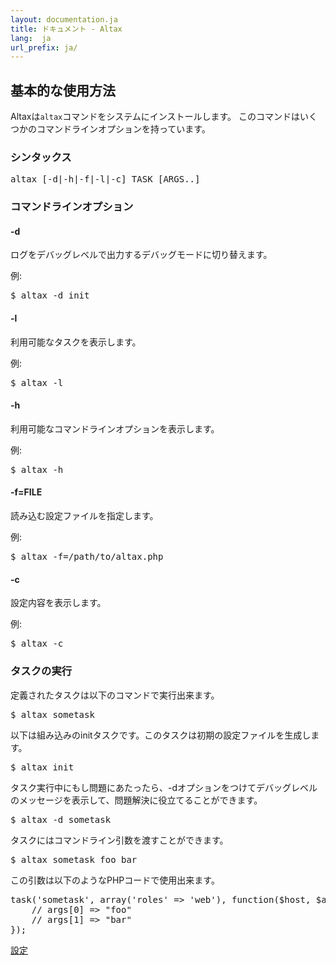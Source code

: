 ```yaml
---
layout: documentation.ja
title: ドキュメント - Altax
lang:  ja
url_prefix: ja/
---
```

## 基本的な使用方法

Altaxは`altax`コマンドをシステムにインストールします。
このコマンドはいくつかのコマンドラインオプションを持っています。

### シンタックス

<pre class="sh-nonumber">
altax [-d|-h|-f|-l|-c] TASK [ARGS..]
</pre>


### コマンドラインオプション

#### -d

ログをデバッグレベルで出力するデバッグモードに切り替えます。

例:

<pre class="sh-nonumber">
$ altax -d init
</pre>

#### -l

利用可能なタスクを表示します。

例:

<pre class="sh-nonumber">
$ altax -l
</pre>

#### -h

利用可能なコマンドラインオプションを表示します。

例:

<pre class="sh-nonumber">
$ altax -h
</pre>


#### -f=FILE

読み込む設定ファイルを指定します。

例:

<pre class="sh-nonumber">
$ altax -f=/path/to/altax.php
</pre>


#### -c

設定内容を表示します。

例:

<pre class="sh-nonumber">
$ altax -c
</pre>

### タスクの実行

定義されたタスクは以下のコマンドで実行出来ます。

<pre class="sh-nonumber">
$ altax sometask
</pre>

以下は組み込みのinitタスクです。このタスクは初期の設定ファイルを生成します。

<pre class="sh-nonumber">
$ altax init
</pre>

タスク実行中にもし問題にあたったら、-dオプションをつけてデバッグレベルのメッセージを表示して、問題解決に役立てることができます。

<pre class="sh-nonumber">
$ altax -d sometask
</pre>

タスクにはコマンドライン引数を渡すことができます。

<pre class="sh-nonumber">
$ altax sometask foo bar
</pre>

この引数は以下のようなPHPコードで使用出来ます。

<pre class="php">
task('sometask', array('roles' => 'web'), function($host, $args){
    // args[0] => "foo"
    // args[1] => "bar"
});
</pre>


<div class="row">
  <div class="span4">
    <a class="prev" href="/altax/ja/documentation/configuration.html">設定</a>
  </div>
</div>
